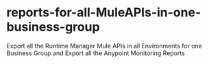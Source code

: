 # reports-for-all-MuleAPIs-in-one-business-group
Export all the Runtime Manager Mule APIs in all Environments for one Business Group and Export all the Anypoint Monitoring Reports
